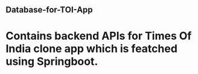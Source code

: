 ## Database-for-TOI-App

# Contains backend APIs for Times Of India clone app which is featched using Springboot.
